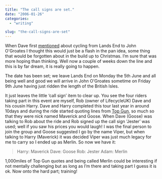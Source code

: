 ```yaml
---
title: "The call signs are set."
date: "2006-01-26"
categories:
  - "writing"

slug: "the-call-signs-are-set"
---
```


When Dave first [mentioned](https://adamchamberlin.info/2005/11/27/do-you-fancy-a-longer-run/ "Longer Run") about cycling from Lands End to John O'Groates I thought this would just be a flash in the pan idea, some thing that would be forgotten about in the build up to Christmas. I’m sure that was more hoping than thinking.
Well now a couple of weeks down the line and this is by far dream, it is really going to happen.

The date has been set; we leave Lands End on Monday the 5th June and all being well and good we will arrive in John O'Groates sometime on Friday 9th June having just ridden the length of the British Isles.

It just leaves the little ‘call sign’ item to clear up. You see the four riders taking part in this event are myself, Rob (owner of LifecycleUK) Dave and his cousin Harry. Dave and Harry completed this tour last year in around 10days and during the ride started quoting lines from [Top Gun](https://imdb.com/title/tt0092099/), so much so that they were nick named Maverick and Goose.
When Dave (Goose) was talking to Rob about the ride and Rob signed up the call sign 'Jester’ was used; well if you saw his prices you would laugh!
I was the final person to join the group and Goose suggested I go by the name Viper, but when talking to Harry (Maverick) it was decided Viper was just much legacy for me to carry so I ended up as Merlin. So now we have it:

> Harry: Maverick
> Dave: Goose
> Rob: Jester
> Adam: Merlin

1,000miles of Top Gun quotes and being called Merlin could be interesting if not mentally challenging but as long as I’m there and taking part I guess it is ok. Now onto the hard part; training!
